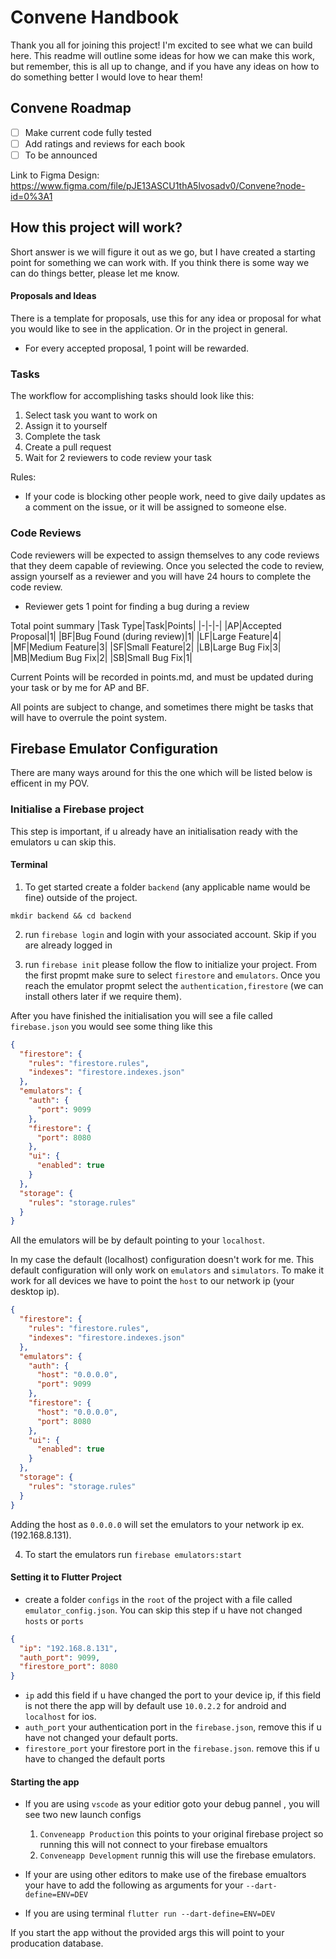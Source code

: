 # Convene Handbook

Thank you all for joining this project! I'm excited to see what we can build here. This readme will outline some ideas for how we can make this work, but remember, this is all up to change, and if you have any ideas on how to do something better I would love to hear them!

## Convene Roadmap

- [ ] Make current code fully tested
- [ ] Add ratings and reviews for each book
- [ ] To be announced

Link to Figma Design: https://www.figma.com/file/pJE13ASCU1thA5lvosadv0/Convene?node-id=0%3A1

## How this project will work?

Short answer is we will figure it out as we go, but I have created a starting point for something we can work with. If you think there is some way we can do things better, please let me know.

#### Proposals and Ideas

There is a template for proposals, use this for any idea or proposal for what you would like to see in the application. Or in the project in general.

- For every accepted proposal, 1 point will be rewarded.

### Tasks

The workflow for accomplishing tasks should look like this:

1. Select task you want to work on
2. Assign it to yourself
3. Complete the task
4. Create a pull request
5. Wait for 2 reviewers to code review your task

Rules:

- If your code is blocking other people work, need to give daily updates as a comment on the issue, or it will be assigned to someone else.

### Code Reviews

Code reviewers will be expected to assign themselves to any code reviews that they deem capable of reviewing. Once you selected the code to review, assign yourself as a reviewer and you will have 24 hours to complete the code review.

- Reviewer gets 1 point for finding a bug during a review

Total point summary
|Task Type|Task|Points|
|-|-|-|
|AP|Accepted Proposal|1|
|BF|Bug Found (during review)|1|
|LF|Large Feature|4|
|MF|Medium Feature|3|
|SF|Small Feature|2|
|LB|Large Bug Fix|3|
|MB|Medium Bug Fix|2|
|SB|Small Bug Fix|1|

Current Points will be recorded in points.md, and must be updated during your task or by me for AP and BF.

All points are subject to change, and sometimes there might be tasks that will have to overrule the point system.

## Firebase Emulator Configuration

There are many ways around for this the one which will be listed below is efficent in my POV.

### Initialise a Firebase project

This step is important, if u already have an initialisation ready with the emulators u can skip this.

#### Terminal

1. To get started create a folder `backend` (any applicable name would be fine) outside of the project.

```terminal
mkdir backend && cd backend
```

2. run `firebase login` and login with your associated account. Skip if you are already logged in

1. run `firebase init` please follow the flow to initialize your project. From the first propmt make sure to select `firestore` and `emulators`.
   Once you reach the emulator propmt select the `authentication,firestore` (we can install others later if we require them).

After you have finished the initialisation you will see a file called `firebase.json` you would see some thing like this

```json
{
  "firestore": {
    "rules": "firestore.rules",
    "indexes": "firestore.indexes.json"
  },
  "emulators": {
    "auth": {
      "port": 9099
    },
    "firestore": {
      "port": 8080
    },
    "ui": {
      "enabled": true
    }
  },
  "storage": {
    "rules": "storage.rules"
  }
}
```

All the emulators will be by default pointing to your `localhost`.

In my case the default (localhost) configuration doesn't work for me. This default configuration will only work on `emulators` and `simulators`.
To make it work for all devices we have to point the `host` to our network ip (your desktop ip).

```json
{
  "firestore": {
    "rules": "firestore.rules",
    "indexes": "firestore.indexes.json"
  },
  "emulators": {
    "auth": {
      "host": "0.0.0.0",
      "port": 9099
    },
    "firestore": {
      "host": "0.0.0.0",
      "port": 8080
    },
    "ui": {
      "enabled": true
    }
  },
  "storage": {
    "rules": "storage.rules"
  }
}
```

Adding the host as `0.0.0.0` will set the emulators to your network ip ex. (192.168.8.131).

4. To start the emulators run `firebase emulators:start`

#### Setting it to Flutter Project

- create a folder `configs` in the `root` of the project with a file called `emulator_config.json`. You can skip this step if u have not changed `hosts` or `ports`

```json
{
  "ip": "192.168.8.131",
  "auth_port": 9099,
  "firestore_port": 8080
}
```

- `ip` add this field if u have changed the port to your device ip, if this field is not there the app will by default use `10.0.2.2` for android and `localhost` for ios.
- `auth_port` your authentication port in the `firebase.json`, remove this if u have not changed your default ports.
- `firestore_port` your firestore port in the `firebase.json`. remove this if u have to changed the default ports

#### Starting the app

- If you are using `vscode` as your editior goto your debug pannel , you will see two new launch configs

  1. `Conveneapp Production` this points to your original firebase project so running this will not connect to your firebase emualtors
  1. `Conveneapp Development` runnig this will use the firebase emulators.

- If your are using other editors to make use of the firebase emualtors your have to add the following as arguments for your `--dart-define=ENV=DEV`
- If you are using terminal `flutter run --dart-define=ENV=DEV`

If you start the app without the provided args this will point to your producation database.